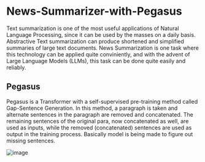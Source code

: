 # News-Summarizer-with-Pegasus

Text summarization is one of the most useful applications of Natural Language Processing, since it can be used by the masses on a daily basis. Abstractive Text summarization can produce shortened and simplified summaries of large text documents. News Summarization is one task where this technology can be applied quite conviniently, and with the advent of Large Language Models (LLMs), this task can be done quite easily and reliably. 


## Pegasus

Pegasus is a Transformer with a self-supervised pre-training method called Gap-Sentence Generation. In this method, a paragraph is taken and alternate sentences in the paragraph are removed and concatenated. The remaining sentences of the original para, now concatenated as well, are used as inputs, while the removed (concatenated) sentences are used as output in the training process. Basically model is being made to figure out missing sentences.

![image](https://github.com/RohanBh23/News-Summarizer-with-Pegasus/assets/78695257/ba22e2fe-885a-4ef7-800c-f86388096da4)
